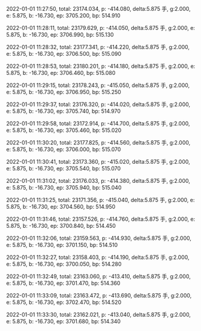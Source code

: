 2022-01-01 11:27:50, total: 23174.034, p: -414.080, delta:5.875 手, g:2.000, e: 5.875, b: -16.730, ep: 3705.200, bp: 514.910

2022-01-01 11:28:11, total: 23179.629, p: -414.050, delta:5.875 手, g:2.000, e: 5.875, b: -16.730, ep: 3706.990, bp: 515.130

2022-01-01 11:28:32, total: 23177.341, p: -414.220, delta:5.875 手, g:2.000, e: 5.875, b: -16.730, ep: 3706.500, bp: 515.090

2022-01-01 11:28:53, total: 23180.201, p: -414.180, delta:5.875 手, g:2.000, e: 5.875, b: -16.730, ep: 3706.460, bp: 515.080

2022-01-01 11:29:15, total: 23178.243, p: -415.050, delta:5.875 手, g:2.000, e: 5.875, b: -16.730, ep: 3706.950, bp: 515.250

2022-01-01 11:29:37, total: 23176.320, p: -414.020, delta:5.875 手, g:2.000, e: 5.875, b: -16.730, ep: 3705.740, bp: 514.970

2022-01-01 11:29:58, total: 23172.914, p: -414.700, delta:5.875 手, g:2.000, e: 5.875, b: -16.730, ep: 3705.460, bp: 515.020

2022-01-01 11:30:20, total: 23177.825, p: -414.560, delta:5.875 手, g:2.000, e: 5.875, b: -16.730, ep: 3706.000, bp: 515.070

2022-01-01 11:30:41, total: 23173.360, p: -415.020, delta:5.875 手, g:2.000, e: 5.875, b: -16.730, ep: 3705.540, bp: 515.070

2022-01-01 11:31:02, total: 23176.033, p: -414.380, delta:5.875 手, g:2.000, e: 5.875, b: -16.730, ep: 3705.940, bp: 515.040

2022-01-01 11:31:25, total: 23171.356, p: -415.040, delta:5.875 手, g:2.000, e: 5.875, b: -16.730, ep: 3704.560, bp: 514.950

2022-01-01 11:31:46, total: 23157.526, p: -414.760, delta:5.875 手, g:2.000, e: 5.875, b: -16.730, ep: 3700.840, bp: 514.450

2022-01-01 11:32:06, total: 23159.563, p: -414.930, delta:5.875 手, g:2.000, e: 5.875, b: -16.730, ep: 3701.150, bp: 514.510

2022-01-01 11:32:27, total: 23158.403, p: -414.190, delta:5.875 手, g:2.000, e: 5.875, b: -16.730, ep: 3700.050, bp: 514.280

2022-01-01 11:32:49, total: 23163.060, p: -413.410, delta:5.875 手, g:2.000, e: 5.875, b: -16.730, ep: 3701.470, bp: 514.360

2022-01-01 11:33:09, total: 23163.472, p: -413.690, delta:5.875 手, g:2.000, e: 5.875, b: -16.730, ep: 3702.470, bp: 514.520

2022-01-01 11:33:30, total: 23162.021, p: -413.040, delta:5.875 手, g:2.000, e: 5.875, b: -16.730, ep: 3701.680, bp: 514.340